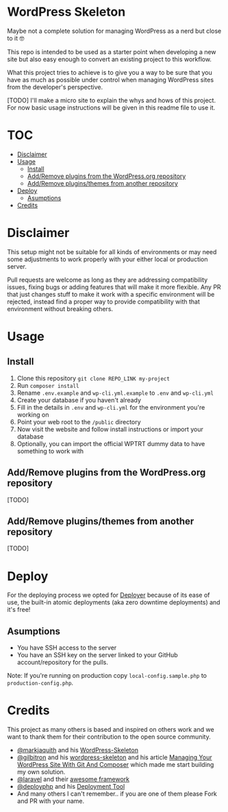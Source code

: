 # WordPress Skeleton <!-- omit in toc -->

Maybe not a complete solution for managing WordPress as a nerd but close to it 🤓

This repo is intended to be used as a starter point when developing a new site but also easy enough to convert an existing project to this workflow.

What this project tries to achieve is to give you a way to be sure that you have
as much as possible under control when managing WordPress sites from the developer's perspective.

[TODO] I'll make a micro site to explain the whys and hows of this project. For now basic usage instructions will be given in this readme file to use it.

# TOC <!-- omit in toc -->

- [Disclaimer](#disclaimer)
- [Usage](#usage)
  - [Install](#install)
  - [Add/Remove plugins from the WordPress.org repository](#addremove-plugins-from-the-wordpressorg-repository)
  - [Add/Remove plugins/themes from another repository](#addremove-pluginsthemes-from-another-repository)
- [Deploy](#deploy)
  - [Asumptions](#asumptions)
- [Credits](#credits)

# Disclaimer

This setup might not be suitable for all kinds of environments or may need some adjustments to work properly with your either local or production server.

Pull requests are welcome as long as they are addressing compatibility issues, fixing bugs or adding features that will make it more flexible. Any PR that just changes stuff to make it work with a specific environment will be rejected, instead find a proper way to provide compatibility with that environment without breaking others.

# Usage

## Install

1. Clone this repository `git clone REPO_LINK my-project`
2. Run `composer install`
3. Rename `.env.example` and `wp-cli.yml.example` to `.env` and `wp-cli.yml`
4. Create your database if you haven't already
5. Fill in the details in `.env` and `wp-cli.yml` for the environment you're working on
6. Point your web root to the `/public` directory
7. Now visit the website and follow install instructions or import your database
8. Optionally, you can import the official WPTRT dummy data to have something to work with

## Add/Remove plugins from the WordPress.org repository

[TODO]

## Add/Remove plugins/themes from another repository

[TODO]

# Deploy

For the deploying process we opted for [Deployer](https://deployer.org/) because of its ease of use, the built-in atomic deployments (aka zero downtime deployments) and it's free!

## Asumptions

- You have SSH access to the server
- You have an SSH key on the server linked to your GitHub account/repository for the pulls.

Note: If you're running on production copy `local-config.sample.php` to `production-config.php`.

# Credits

This project as many others is based and inspired on others work and we want to thank them for their contribution to the open source community.

- [@markjaquith](https://github.com/markjaquith) and his [WordPress-Skeleton](https://github.com/markjaquith/WordPress-Skeleton)
- [@gilbitron](https://github.com/gilbitron) and his [wordpress-skeleton](https://github.com/gilbitron/wordpress-skeleton) and his article [Managing Your WordPress Site With Git And Composer](https://deliciousbrains.com/install-wordpress-subdirectory-composer-git-submodule/) which made me start building my own solution.
- [@laravel](https://github.com/laravel) and their [awesome framework](https://github.com/laravel/laravel)
- [@deployphp](https://github.com/deployphp) and his [Deployment Tool](https://github.com/deployphp/deployer)
- And many others I can't remember.. if you are one of them please Fork and PR with your name.
